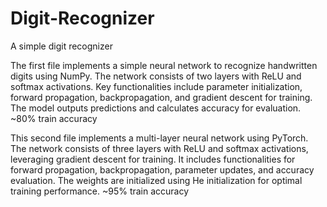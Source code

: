 # Digit-Recognizer
A simple digit recognizer

The first file implements a simple neural network to recognize handwritten digits using NumPy. The network consists of two layers with ReLU and softmax activations. Key functionalities include parameter initialization, forward propagation, backpropagation, and gradient descent for training. The model outputs predictions and calculates accuracy for evaluation.  ~80% train accuracy

This second file implements a multi-layer neural network using PyTorch. The network consists of three layers with ReLU and softmax activations, leveraging gradient descent for training. It includes functionalities for forward propagation, backpropagation, parameter updates, and accuracy evaluation. The weights are initialized using He initialization for optimal training performance.  ~95% train accuracy

